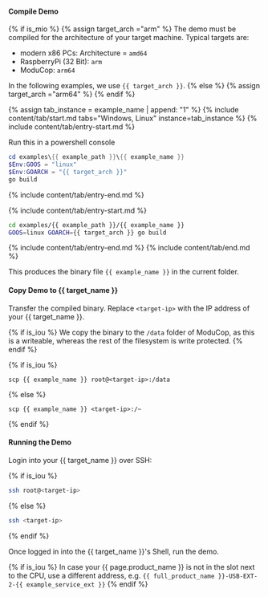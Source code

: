 #### Compile Demo
{% if is_mio %}
  {% assign target_arch ="arm" %}
  The demo must be compiled for the architecture of your target machine. Typical targets are:
  - modern x86 PCs: Architecture = `amd64`
  - RaspberryPi (32 Bit): `arm`
  - ModuCop: `arm64`

In the following examples, we use `{{ target_arch }}`.
{% else %}
  {% assign target_arch ="arm64" %}
{% endif %}


{% assign tab_instance = example_name  | append: "1" %}
{% include content/tab/start.md tabs="Windows, Linux" instance=tab_instance %}
{% include content/tab/entry-start.md %}

Run this in a powershell console
```powershell
cd examples\{{ example_path }}\{{ example_name }}
$Env:GOOS = "linux"
$Env:GOARCH = "{{ target_arch }}"
go build
```
{% include content/tab/entry-end.md %}

{% include content/tab/entry-start.md %}

```bash
cd examples/{{ example_path }}/{{ example_name }}
GOOS=linux GOARCH={{ target_arch }} go build
```
{% include content/tab/entry-end.md %}
{% include content/tab/end.md %}

This produces the binary file `{{ example_name }}` in the current folder.

#### Copy Demo to {{ target_name }}

Transfer the compiled binary. Replace `<target-ip>` with the IP address of your {{ target_name }}.

{% if is_iou %}
We copy the binary to the `/data` folder of ModuCop, as this is a writeable, whereas the rest of the filesystem is write protected.
{% endif %}


{% if is_iou %}
```console
scp {{ example_name }} root@<target-ip>:/data
```
{% else %}
```console
scp {{ example_name }} <target-ip>:/~
```
{% endif %}


#### Running the Demo

Login into your {{ target_name }} over SSH:

{% if is_iou %}
```bash
ssh root@<target-ip>
```
{% else %}
```bash
ssh <target-ip>
```
{% endif %}

Once logged in into the {{ target_name }}'s Shell, run the demo.

{% if is_iou %}
In case your {{ page.product_name }} is not in the slot next to the CPU, use a different address, e.g. `{{ full_product_name }}-USB-EXT-2-{{ example_service_ext }}`
{% endif %}

